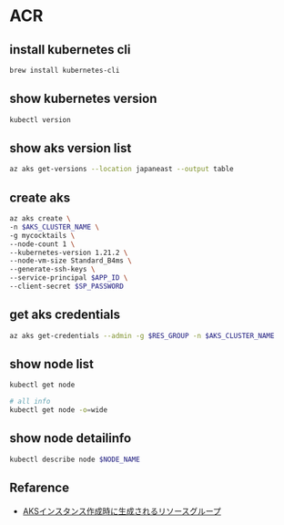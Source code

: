 # ACR

## install kubernetes cli

``` Bash
brew install kubernetes-cli
```

## show kubernetes version

``` Bash
kubectl version
```

## show aks version list

``` Bash
az aks get-versions --location japaneast --output table
```

## create aks

``` Bash
az aks create \
-n $AKS_CLUSTER_NAME \
-g mycocktails \
--node-count 1 \
--kubernetes-version 1.21.2 \
--node-vm-size Standard_B4ms \
--generate-ssh-keys \
--service-principal $APP_ID \
--client-secret $SP_PASSWORD
```

## get aks credentials

``` Bash
az aks get-credentials --admin -g $RES_GROUP -n $AKS_CLUSTER_NAME
```

## show node list

``` Bash
kubectl get node

# all info
kubectl get node -o=wide
```

## show node detailinfo

``` Bash
kubectl describe node $NODE_NAME
```

## Refarence

- [AKSインスタンス作成時に生成されるリソースグループ](https://logico-jp.io/2020/01/15/generated-resource-groups-when-creating-aks-instance/)
